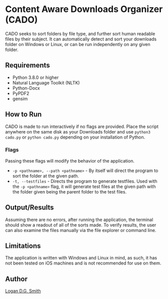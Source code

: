 # Content Aware Downloads Organizer (CADO)

CADO seeks to sort folders by file type, and further sort human readable files by their subject. It can automatically detect and sort your downloads folder on Windows or Linux, or can be run independently on any given folder.

## Requirements

* Python 3.8.0 or higher
* Natural Language Toolkit (NLTK)
* Python-Docx
* PyPDF2
* gensim

## How to Run

CADO is made to run interactively if no flags are provided. Place the script anywhere on the same disk as your Downloads folder and use `python3 cado.py` or `python cado.py` depending on your installation of Python. 

### Flags

Passing these flags will modify the behavior of the application.

* `-p <pathname>, --path <pathname>` - By itself will direct the program to sort the folder at the given path.
* `-t, --testfiles` - Directs the program to generate testfiles. Used with the `-p <pathname>` flag, it will generate test files at the given path with the folder given being the parent folder to the test files. 

## Output/Results

Assuming there are no errors, after running the application, the terminal should show a readout of all of the sorts made. To verify results, the user can also examine the files manually via the file explorer or command line.

## Limitations

The application is written with Windows and Linux in mind, as such, it has not been tested on iOS machines and is not recommended for use on them.

## Author
[Logan D.G. Smith](https://github.com/logandgsmith)
